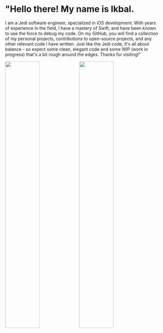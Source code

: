 # "Hello there! My name is Ikbal.

I am a Jedi software engineer, specialized in iOS development. With years of experience in the field, I have a mastery of Swift, and have been known to use the force to debug my code. On my GitHub, you will find a collection of my personal projects, contributions to open-source projects, and any other relevant code I have written. Just like the Jedi code, it's all about balance - so expect some clean, elegant code and some WIP (work in progress) that's a bit rough around the edges. Thanks for visiting!"

<img align="left" width="47%" src="https://github-readme-stats.vercel.app/api?username=ikbaldemirdowen&show_icons=true&theme=radical"/>
<img aligh="right" width="47%" src="https://github-readme-stats.vercel.app/api/top-langs/?username=ikbaldemirdowen&layout=compact"/>
<br>
